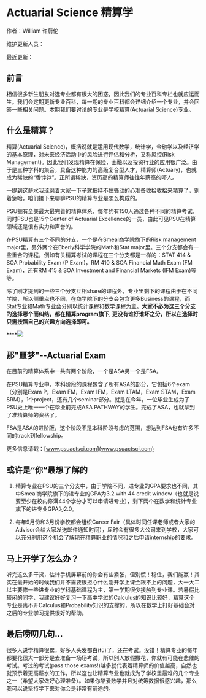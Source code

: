 # Actuarial Science 精算学

作者：William 许蔚伦

维护更新人员：

最近更新：

## 前言

相信很多新生朋友对选专业都有很大的困惑，因此我们的专业百科专栏也就应运而生。我们会定期更新专业百科，每一期的专业百科都会详细介绍一个专业，并会回答一些相关问题。本期我们要讨论的专业是学校精算\(Actuarial Science\)专业。

## 什么是精算？

精算\(Actuarial Science\)，概括说就是运用现代数学，统计学，金融学以及经济学的基本原理，对未来经济活动中的风险进行评估和分析，又称风控\(Risk Management\)。因此我们发现精算在保险，金融以及投资行业的应用很广泛。由于是三种学科的集合，具备这种能力的高级复合型人才，精算师\(Actuary\)，也就成为稀缺的“香饽饽”。正所谓稀缺，资历高的精算师往往年薪高的吓人。

一提到这薪水我琢磨着大家一下子就把持不住骚动的心准备收拾收拾来精算了，别着急哈，咱们接下来聊聊PSU的精算专业是怎么构成的。

PSU拥有全美最大最完善的精算体系，每年约有150人通过各种不同的精算考试，同时PSU也是15个Center of Actuarial Excellence的一员，由此可见PSU在精算领域还是很有实力和声誉的。

在PSU精算有三个不同的分支，一个是在Smeal商学院旗下的Risk management major里，另外两个在Eberly科学学院的Math和Stat major里。三个分支都会有一些重合的课程，例如有关精算考试的课程在三个分支都是一样的：STAT 414 & SOA Probability Exam \(P Exam\)，RM 410 & SOA Financial Math Exam \(FM Exam\)，还有RM 415 & SOA Investment and Financial Markets \(IFM Exam\)等等。

除了刚才提到的一些三个分支互相share的课程外，专业里剩下的课程由于在不同学院，所以侧重点也不同，在商学院下的分支会包含更多Business的课程，而Stat专业和Math专业会分别以统计课程和数学课程为主。**大家不必为这三个分支的选择哪个而纠结，都在精算program旗下, 更没有谁好谁坏之分，所以在选择时只需按照自己的兴趣方向选择即可。**

\*\*\*\*![](https://mmbiz.qpic.cn/mmbiz_gif/j6m3uZgXnCIlyNdHfVFYZR1zBSickJnaDXwn3EjviczNyJPnzpIzRiaNsml0dFvdibgzOHyADtloG8JgibTjbYXe2UQ/640?wx_fmt=gif&tp=webp&wxfrom=5&wx_lazy=1)

## 那"噩梦"--Actuarial Exam

在目前的精算体系中一共有两个阶段，一个是ASA另一个是FSA。

在PSU精算专业中，本科阶段的课程包含了所有ASA的部分，它包括6个exam（分别是Exam P，Exam FM，Exam IFM，Exam LTAM，Exam STAM，Exam SRM），1个project，还有几个seminar部分。就是在今年，一位毕业生成为了PSU史上唯一一个在毕业前完成ASA PATHWAY的学生。完成了ASA，也就拿到了准精算师的资格了。

FSA是ASA的进阶版，这个阶段不是本科阶段考虑的范围，想达到FSA也有许多不同的track到fellowship。

更多信息请戳：[www.psuactsci.com](www.psuactsci.com)

## 或许是“你“最想了解的

1.  精算专业在PSU的三个分支中，由于学院不同，进专业的GPA要求也不同，其中Smeal商学院旗下的进专业的GPA为3.2 with 44 credit window（也就是说要至少在校内修满44个学分才可以申请进专业），剩下两个在数学和统计专业旗下的进专业GPA为2.0。

2.  每年9月份和3月份学校都会组织Career Fair（具体时间任课老师或者大家的Advisor会给大家发送邮件通知时间），届时会有很多大公司来到学校，大家可以充分利用这个机会了解现在精算职业的情况和之后申请internship的要求。

## 马上开学了怎么办？

听完这么多干货，估计手机屏幕前的你会有些紧张，但别慌！稳住，我们能赢！其实在最开始的时候我们并不需要很担心什么刚开学上课会跟不上的问题，大一大二以主要修一些进专业的学科基础课程为主，第一学期很少接触到专业课。若暑假比较闲的同学，我建议好好复习一下高中学过的Calculus的知识比较好，精算这个专业是离不开Calculus和Probability知识的支撑的，所以在数学上打好基础会对之后的专业学习提供很好的帮助。

## 最后唠叨几句...

很多人说学精算很累，好多人头发都白\(tū\)了，还在考试。没错！精算专业的每年都要花很大一部分是去准备一场场考试，所以别人放假撒花，你就有可能在悲催的考试。考过的考试\(pass those exams!\)越多就代表着精算师的价值越高，自然也就预示着更高薪水的工作，所以这也让精算专业也就成为了学校里最难的几个专业之一（希望大家做好心理准备）。如果你酷爱数学并且对统筹数据很感兴趣，那么我可以说坚持学下来对你会是非常有前途的。

